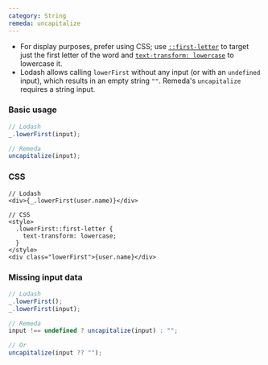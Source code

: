 ```yaml
---
category: String
remeda: uncapitalize
---
```


- For display purposes, prefer using CSS; use [`::first-letter`](https://developer.mozilla.org/en-US/docs/Web/CSS/::first-letter)
  to target just the first letter of the word and [`text-transform: lowercase`](https://developer.mozilla.org/en-US/docs/Web/CSS/text-transform#lowercase)
  to lowercase it.
- Lodash allows calling `lowerFirst` without any input (or with an `undefined`
  input), which results in an empty string `""`. Remeda's `uncapitalize`
  requires a string input.

### Basic usage

```ts
// Lodash
_.lowerFirst(input);

// Remeda
uncapitalize(input);
```

### CSS

```tsx
// Lodash
<div>{_.lowerFirst(user.name)}</div>

// CSS
<style>
  .lowerFirst::first-letter {
    text-transform: lowercase;
  }
</style>
<div class="lowerFirst">{user.name}</div>
```

### Missing input data

```ts
// Lodash
_.lowerFirst();
_.lowerFirst(input);

// Remeda
input !== undefined ? uncapitalize(input) : "";

// Or
uncapitalize(input ?? "");
```
